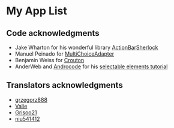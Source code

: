 # My App List

## Code acknowledgments

* Jake Wharton for his wonderful library [ActionBarSherlock](http://actionbarsherlock.com)
* Manuel Peinado for [MultiChoiceAdapter](https://github.com/ManuelPeinado/MultiChoiceAdapter)
* Benjamin Weiss for [Crouton](https://github.com/keyboardsurfer/Crouton/)
* AnderWeb and [Androcode](http://androcode.es) for his [selectable elements tutorial](http://androcode.es/2012/03/seleccion-individualmultiple-de-elementos-en-un-listview/)

## Translators acknowledgments

* [grzegorz888](http://crowdin.net/profile/grzegorz888) 
* [Valie](http://crowdin.net/profile/Valie)
* [Grisoo21](http://crowdin.net/profile/Grisoo21)
* [niu541412](http://crowdin.net/profile/niu541412)
